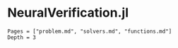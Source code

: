 # NeuralVerification.jl

```@contents
Pages = ["problem.md", "solvers.md", "functions.md"]
Depth = 3
```